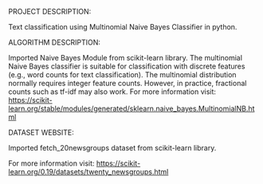 PROJECT DESCRIPTION:

Text classification using Multinomial Naive Bayes Classifier in python.


ALGORITHM DESCRIPTION:

Imported Naive Bayes Module from scikit-learn library.
The multinomial Naive Bayes classifier is suitable for classification with discrete features (e.g., word counts for text classification). The multinomial distribution normally requires integer feature counts. However, in practice, fractional counts such as tf-idf may also work.
For more information visit: https://scikit-learn.org/stable/modules/generated/sklearn.naive_bayes.MultinomialNB.html


DATASET WEBSITE:

Imported fetch_20newsgroups dataset from scikit-learn library.

For more information visit: https://scikit-learn.org/0.19/datasets/twenty_newsgroups.html
